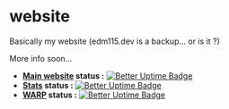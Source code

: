 # website
Basically my website (edm115.dev is a backup... or is it ?)

More info soon...

+ **[Main website](https://edm115.eu.org) status :** [![Better Uptime Badge](https://betteruptime.com/status-badges/v1/monitor/iker.svg)](https://up.edm115.eu.org/)
+ **[Stats](https://stats.edm115.dev/api?username=EDM115&count_private=true&show_icons=true&cache_seconds=1800&bg_color=30,833ab4,fd1d1d,fcb045&include_all_commits=True&title_color=fff&icon_color=fff&border_color=000&text_color=70ffff) status :** [![Better Uptime Badge](https://betteruptime.com/status-badges/v1/monitor/loog.svg)](https://up.edm115.eu.org/)
+ **[WARP](https://warp.edm115.dev) status :** [![Better Uptime Badge](https://betteruptime.com/status-badges/v1/monitor/k1e6.svg)](https://up.edm115.eu.org/)
